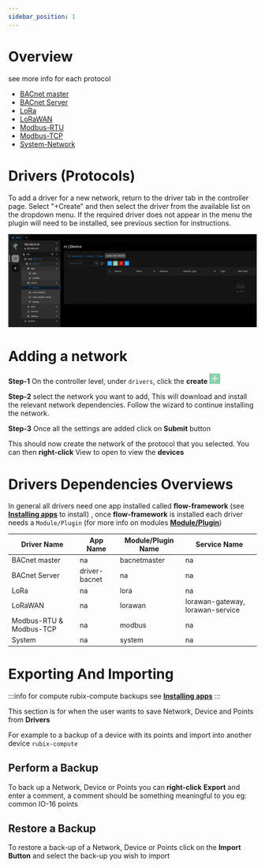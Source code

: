 ```yaml
---
sidebar_position: 1
---
```


# Overview

see more info for each protocol

- [BACnet master](bacnet/bacnet-master/bacnet-master.md)
- [BACnet Server](bacnet/bacnet-server/bacnet-server.md)
- [LoRa](lora/lora-raw/lora.md)
- [LoRaWAN](lora/lorawan/lorawan.md)
- [Modbus-RTU](modbus/modbus-rtu/modbus.md)
- [Modbus-TCP](modbus/modbus-tcp/modbus.md)
- [System-Network](system/overview.md)

# Drivers (Protocols)

To add a driver for a new network, return to the driver tab in the controller page. Select "+Create" and then select the
driver from the available list on the dropdown menu. If the required driver does not appear in the menu the plugin will
need to be installed, see previous section for instructions.

![max900px](./img/driver-page.png)

# Adding a network

**Step-1** On the controller level, under `drivers`, click the **create** ![add icon](../img/apps/add-button.png)

**Step-2** select the network you want to add, This will download and install the relevant network dependencies. Follow
the wizard to continue installing the network.

**Step-3** Once all the settings are added click on **Submit** button

This should now create the network of the protocol that you selected. You can then **right-click** View to open to view
the **devices**

# Drivers Dependencies Overviews

In general all drivers need one app installed called **flow-framework**  (see **[Installing apps](../setup/plugins.md)** to install) , once **flow-framework** is installed each
driver needs a `Module/Plugin` (for more info on modules  **[Module/Plugin](../setup/plugins.md)**)


| Driver Name             | App Name      | Module/Plugin Name | Service Name                     |
|-------------------------|---------------|--------------------|----------------------------------|
| BACnet master           | na            | bacnetmaster       | na                               |
| BACnet Server           | driver-bacnet | na                 | na                               |
| LoRa                    | na            | lora               | na                               |
| LoRaWAN                 | na            | lorawan            | lorawan-gateway, lorawan-service |
| Modbus-RTU & Modbus-TCP | na            | modbus             | na                               |
| System                  | na            | system             | na                               |



# Exporting And Importing 

:::info
for compute rubix-compute backups see **[Installing apps](../setup/snapshots.md)**
:::

This section is for when the user wants to save Network, Device and Points from **Drivers**

For example to a backup of a device with its points and import into another device `rubix-compute`

## Perform a Backup

To back up a Network, Device or Points you can **right-click** **Export** and enter a comment, a comment should be something meaningful to you eg: common IO-16 points 

## Restore a Backup

To restore a back-up of a Network, Device or Points click on the **Import Button** and select the back-up you wish to import